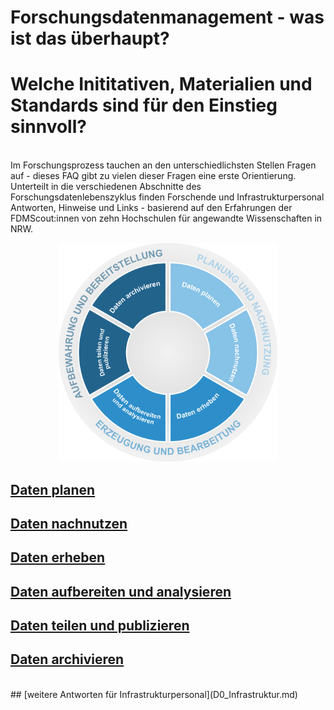 

# Forschungsdatenmanagement - was ist das überhaupt?
# Welche Inititativen, Materialien und Standards sind für den Einstieg sinnvoll?
<br>
Im Forschungsprozess tauchen an den unterschiedlichsten Stellen Fragen auf - dieses FAQ gibt zu vielen dieser Fragen eine erste Orientierung.
Unterteilt in die verschiedenen Abschnitte des Forschungsdatenlebenszyklus finden Forschende und Infrastrukturpersonal Antworten, Hinweise und Links - basierend auf den Erfahrungen der FDMScout:innen von zehn Hochschulen für angewandte Wissenschaften in NRW.

<p align="center">
  <img style="width:15vw; height:15vw; min-width:350px; min-height:350px" src="DLZ_FAQ.png">
</p>

## [Daten planen](D1_Daten_planen.md)
## [Daten nachnutzen](D6_Daten_nachnutzen.md)
## [Daten erheben](D2_Daten_erheben.md)
## [Daten aufbereiten und analysieren](D3_Daten_aufbereiten+analysieren.md)
## [Daten teilen und publizieren](D4_Daten_teilen+publizieren.md)
## [Daten archivieren](D5_Daten_archivieren.md)
<br>
## [weitere Antworten für Infrastrukturpersonal](D0_Infrastruktur.md)
